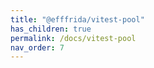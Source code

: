 ```yaml
---
title: "@efffrida/vitest-pool"
has_children: true
permalink: /docs/vitest-pool
nav_order: 7
---
```

